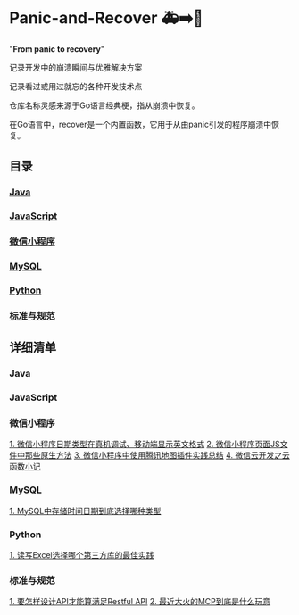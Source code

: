 # Panic-and-Recover 🚑➡️💪

"**From panic to recovery**"

记录开发中的崩溃瞬间与优雅解决方案

记录看过或用过就忘的各种开发技术点

仓库名称灵感来源于Go语言经典梗，指从崩溃中恢复。

在Go语言中，recover是一个内置函数，它用于从由panic引发的程序崩溃中恢复。

## 目录

### [Java](#Java)
### [JavaScript](#JavaScript)
### [微信小程序](#微信小程序)
### [MySQL](#MySQL)
### [Python](#Python)
### [标准与规范](#)

## 详细清单
### Java
### JavaScript
### 微信小程序
[1. 微信小程序日期类型在真机调试、移动端显示英文格式](miniprogram/1.%20微信小程序日期类型在真机调试、移动端显示英文格式.md)
[2. 微信小程序页面JS文件中那些原生方法]()
[3. 微信小程序中使用腾讯地图插件实践总结]()
[4. 微信云开发之云函数小记]()
### MySQL
[1. MySQL中存储时间日期到底选择哪种类型](mysql/1.%20MySQL中存储时间日期到底选择哪种类型.md)
### Python
[1. 读写Excel选择哪个第三方库的最佳实践](python/1.%20读写Excel选择哪个第三方库的最佳实践.md)
### 标准与规范
[1. 要怎样设计API才能算满足Restful API]()
[2. 最近大火的MCP到底是什么玩意]()
